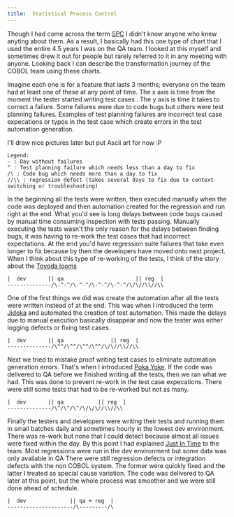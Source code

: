 ```yaml
---
title:  Statistical Process Control
---
```


Though I had come across the term [SPC](https://deming.org/the-first-control-chart/) I didn't know anyone who knew anyting about them.
As a result, I basically had this one type of chart that I used the entire 4.5 years I was on the QA team.
I looked at this myself and sometimes drew it out for people but rarely referred to it in any meeting with anyone.
Looking back I can describe the transformation journey of the COBOL team using these charts.

Imagine each one is for a feature that lasts 3 months; everyone on the team had at least one of these at any point of time.
The x axis is time from the moment the tester started writing test cases .
The y axis is time it takes to correct a failure. 
Some failures were due to code bugs but others were test planning failures.
Examples of test planning failures are incorrect test case expecations or typos in the test case which create errors in the test automation generation.

I'll draw nice pictures later but put Ascii art for now :P
```
Legend:
- : Day without failures
^ : Test planning failure which needs less than a day to fix
/\ : Code bug which needs more than a day to fix
//\\ : regression defect (takes several days to fix due to context switching or troubleshooting)
```

In the beginning all the tests were written, then executed manually when the code was deployed and then automation created for the regression and run right at the end.
What you'd see is long delays between code bugs caused by manual time consuming inspection with tests passing.
Manually executing the tests wasn't the only reason for the delays between finding bugs, it was having to re-work the test cases that had incorrect expectations.
At the end you'd have regression suite failures that take even longer to fix because by then the developers have moved onto next project.
When I think about this type of re-working of the tests, I think of the story about the [Toyoda looms](https://www.toyota-global.com/company/history_of_toyota/75years/text/taking_on_the_automotive_business/chapter1/section1/item4.html)
```
|  dev       || qa                       || reg  | 
--------------/\-^-^/\-^-^/\-^-^/\-^-^/\/\//\\//\\
```

One of the first things we did was create the automation after all the tests were written instead of at the end.
This was when I introduced the term [Jidoka](Jidoka) and automated the creation of test automation.
This made the delays due to manual execution basically disappear and now the tester was either logging defects or fixing test cases.

```
|  dev       || qa               || reg  | 
--------------/\^^/\^^/\^^/\^^/\/\//\\//\\
```

Next we tried to mistake proof writing test cases to eliminate automation generation errors.
That's when I introduced [Poka Yoke](Poka%20Yoke). 
If the code was delivered to QA before we finished writing all the tests, then we ran what we had.
This was done to prevent re-work in the test case expecations.
There were still some tests that had to be re-worked but not as many.
```
|  dev       || qa           || reg  | 
--------------/\^/\^/\^/\/\/\//\\//\\
```

Finally the testers and developers were writing their tests and running them in small batches daily and sometimes hourly in the lowest dev environment.
There was re-work but none that I could detect because almost all issues were fixed within the day.
By this point I had explained [Just In Time](Just%20In%20Time) to the team.
Most regressions were run in the dev environment but some data was only available in QA
There were still regression defects or integration defects with the non COBOL system.
The former were quickly fixed and the latter I treated as special cause variation.
The code was delivered to QA later at this point, but the whole process was smoother and we were still done ahead of schedule.
```
|  dev              || qa + reg  | 
---------------------/\---------/\
```
